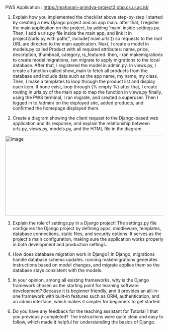 PWS Application : https://maharani-anindya-project2.pbp.cs.ui.ac.id/

1. Explain how you implemented the checklist above step-by-step
I started by creating a new Django project and an app main. after that, I register the main application on the project, by adding 'main' inside settings.py. Then, I add a urls.py file inside the main app, and link it in project2/urls.py with path('', include('main.urls')) so requests to the root URL are directed to the main application.
Next, I create a model in models.py called Product with all required attributes: name, price, description, thumbnail, category, is_featured. then, I ran makemigrations to create model migrations, ran migrate to apply migrations to the local database. 
After that, I registered the model in admin.py.
In views.py, I create a function called show_main to fetch all products from the database and include data such as the app name, my name, my class.
Then, I make a templates to loop through the product list and display each item. If none exist, loop through {% empty %} 
after that, I create routing in urls.py of the main app to map the function in views.py 
finally, using the PWS terminal, I ran migrate, and created a superuser. Then I logged in to /admin/ on the deployed site, added products, and confirmed the homepage displayed them.

2. Create a diagram showing the client request to the Django-based web application and its response, and explain the relationship between urls.py, views.py, models.py, and the HTML file in the diagram.


<img width="1034" height="254" alt="image" src="https://github.com/user-attachments/assets/0cae6ab9-59ba-488b-bcb9-6141525c023b" />

3. Explain the role of settings.py in a Django project!
The settings.py file configures the Django project by defining apps, middleware, templates, database connections, static files, and security options. It serves as the project's main configuration, making sure the application works properly in both development and production settings. 

4. How does database migration work in Django?
In Django, migrations handle database schema updates. running makemigrations generates instructions based on model changes, and migrate applies them so the database stays consistent with the models. 

5. In your opinion, among all existing frameworks, why is the Django framework chosen as the starting point for learning software development?
Because it is beginner friendly, and it provides an all-in-one framework with built-in features such as ORM, authentication, and an admin interface, which makes it simpler for beginners to get started.

6. Do you have any feedback for the teaching assistant for Tutorial 1 that you previously completed?
The instructions were quite clear and easy to follow, which made it helpful for understanding the basics of Django. 
